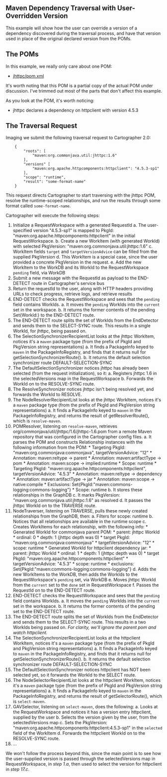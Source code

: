 Maven Dependency Traversal with User-Overridden Version
-------------------------------------------------------

This example will show how the user can override a version of a dependency discovered during the traversal process, and have that version used in place of the original declared version from the POMs.

## The POMs

In this example, we really only care about one POM:

* [jhttpc/pom.xml](jhttpc-pom.xml)

It's worth noting that this POM is a partial copy of the actual POM under discussion. I've trimmed out most of the parts that don't affect this example.

As you look at the POM, it's worth noticing:

* jhttpc declares a dependency on httpclient with version 4.5.3

## The Traversal Request

Imaging we submit the following traversal request to Cartographer 2.0:

```
	{
		"roots": [
	        "maven:org.commonjava.util:jhttpc:1.6"
	    ],
	    "versions" [
	    	"maven:org.apache.httpcomponents:httpclient": "4.5.3-sp1"
	    ],
	    "scope": "runtime",
		"result": "some-format-name"
	} 
```
This request directs Cartographer to start traversing with the jhttpc POM, resolve the runtime-scoped relationships, and run the results through some format called `some-format-name`.

Cartographer will execute the following steps:

1. Initialize a RequestWorkspace with a generated RequestId
	a. The user-specified version "4.5.3-sp1" is mapped to PkgId: "maven:org.apache.httpcomponents:httpclient" in the initial RequestWorkspace.
	b. Create a new WorkItem (with generated WorkId) with selected PkgVersion: "maven:org.commonjava.util:jhttpc:1.6"
	c. WorkItem fields `target` and `targetVersionAdvice` can be filled from the supplied PkgVersion
	d. This WorkItem is a special case, since the user provided a concrete PkgVersion in the request.
	e. Add the new WorkItem to the WorkDB and its WorkId to the RequestWorkspace `pending` field, via WorkDB
2. Submit a new message with the RequestId as payload to the END-DETECT route in Cartographer's service bus
3. Return the requestId to the user, along with HTTP headers providing URLs to check progress, retrieve logs, and retrieve results
4. END-DETECT checks the RequestWorkspace and sees that the `pending` field contains WorkIds.
	a. It moves the `pending` WorkIds into the `current` set in the workspace.
	b. It returns the former contents of the pending Set{WorkId:<jhttpc>} to the END-DETECT route.
5. The END-DETECT route splits the set of WorkIds from the EndDetector and sends them to the SELECT-SYNC route. This results in a single WorkId, for jhttpc, being passed on.
6. The SelectionSynchronizerRecipientList looks at the jhttpc WorkItem, notices it's a `maven` package type (from the prefix of PkgId and PkgVersion string representations)
	a. It finds a PackageInfo keyed to `maven` in the PackageInfoRegistry, and finds that it returns null for getSelectionSynchronizerRoute().
	b. It returns the default selection synchronizer route DEFAULT-SELECTION-SYNC
7. The DefaultSelectionSynchronizer notices jhttpc has already been selected (from the request initialization), so it:
	a. Registers jhttpc 1.6 in the selectedVersions map in the RequestWorkspace
	b. Forwards the WorkId on to the RESOLVE-SYNC route.
8. The ResolveSynchronizer notices jhttpc isn't being resolved yet, and forwards the WorkId to RESOLVE.
9. The NodeResolverRecipientList looks at the jhttpc WorkItem, notices it's a `maven` package type (from the prefix of PkgId and PkgVersion string representations)
	a. It finds a PackageInfo keyed to `maven` in the PackageInfoRegistry, and returns the result of getResolverRoute(), which is `resolve-maven`.
10. POMResolver, listening on `resolve-maven`, retrieves org/commonjava/util/jhttpc/1.6/jhttpc-1.6.pom from a remote Maven repository that was configured in the Cartographer config files.
	a. It parses the POM and constructs Relationship instances with the following information from the POM:
	    * Targeting PkgId: "maven:org.commonjava:commonjava", targetVersionAdvice: "12"
	   		* Annotation: maven:reltype -> parent
	   		* Annotation: maven:artifactType -> pom
	   		* Annotation: maven:scope -> implied:runtime
	   		* Scope: runtime
	   	* Targeting PkgId: "maven:org.apache.httpcomponents:httpclient", targetVersionAdvice: "4.5.3"
	   		* Annotation: maven:reltype -> dependency
	   		* Annotation: maven:artifactType -> jar
	   		* Annotation: maven:scope -> native:compile
	   		* Exclusions: Set{PkgId:"maven:commons-logging:commons-logging"}
	   		* Scope: runtime
	b. It stores these relationships in the GraphDB
	c. It marks PkgVersion: "maven:org.commonjava.util:jhttpc:1.6" as resolved
	d. It passes the jhttpc WorkId on to the TRAVERSE route.
11. NodeTraverser, listening on TRAVERSE, pulls these newly created relationships from the GraphDB, then:
	a. Filters for scope: runtime
	b. Notices that all relationships are available in the runtime scope
	c. Creates WorkItems for each relationship, with the following info:
		* Generated WorkId for commonjava parent POM:
			* parent: jhttpc WorkId
			* ordinal: 0
			* depth: 1 (jhttpc depth was 0)
			* target PkgId: "maven:org.commonjava:commonjava"
			* targetVersionAdvice: "12"
			* scope: runtime
		* Generated WorkId for httpclient dependency jar:
			* parent: jhttpc WorkId
			* ordinal: 1
			* depth: 1 (jhttpc depth was 0)
			* target PkgId: "maven:org.apache.httpcomponents:httpclient"
			* targetVersionAdvice: "4.5.3"
			* scope: runtime
			* exclusions: Set{PkgId:"maven:commons-logging:commons-logging"}
	d. Adds the new WorkItems to the WorkDB, then adds the WorkIds to the RequestWorkspace's `pending` set, via WorkDB
	e. Moves jhttpc WorkId from the `current` set to the `done` set in RequestWorkspace 
	f. Passes the RequestId on to the END-DETECT route.
12. END-DETECT checks the RequestWorkspace and sees that the `pending` field contains WorkIds.
	a. It moves the `pending` WorkIds into the `current` set in the workspace.
	b. It returns the former contents of the pending set to the END-DETECT route.
13. The END-DETECT route splits the set of WorkIds from the EndDetector and sends them to the SELECT-SYNC route. This results in a two WorkIds being passed on. *For clarity, we'll ignore the parent pom and watch httpclient.*
14. The SelectionSynchronizerRecipientList looks at the httpclient WorkItem, notices it's a `maven` package type (from the prefix of PkgId and PkgVersion string representations)
	a. It finds a PackageInfo keyed to `maven` in the PackageInfoRegistry, and finds that it returns null for getSelectionSynchronizerRoute().
	b. It returns the default selection synchronizer route DEFAULT-SELECTION-SYNC
15. The DefaultSelectionSynchronizer notices httpclient has NOT been selected yet, so it forwards the WorkId to the SELECT route.
16. The NodeSelectorRecipientList looks at the httpclient WorkItem, notices it's a `maven` package type (from the prefix of PkgId and PkgVersion string representations)
	a. It finds a PackageInfo keyed to `maven` in the PackageInfoRegistry, and returns the result of getSelectorRoute(), which is `select-maven`.
17. GAVSelector, listening on `select-maven`, does the following:
	a. Looks at the RequestWorkspace and notices it has a version entry httpclient, supplied by the user
	b. Selects the version given by the user, from the selectedVersions map
	c. Sets the PkgVersion: "maven:org.apache.httpcomponents:httpclient:4.5.3-sp1" in the `selected` field of the WorkItem
	d. Forwards the httpclient WorkId on to the RESOLVE-SYNC route.
18. *...*

We won't follow the process beyond this, since the main point is to see how the user-supplied version is passed through the selectedVersions map in RequestWorkspace, in *step 1.a*, then used to select the version for httpclient in *step 17.c*.

